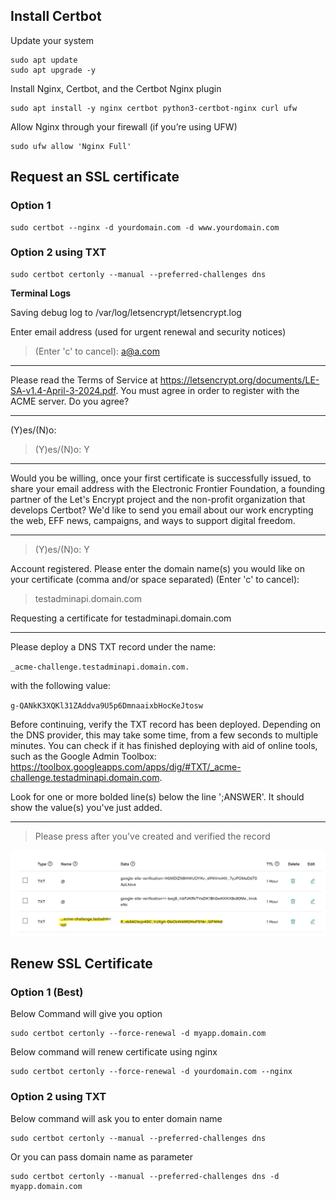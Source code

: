## Install Certbot

Update your system
```
sudo apt update
sudo apt upgrade -y
```

Install Nginx, Certbot, and the Certbot Nginx plugin
```
sudo apt install -y nginx certbot python3-certbot-nginx curl ufw
```

Allow Nginx through your firewall (if you’re using UFW)
```
sudo ufw allow 'Nginx Full'
```

## Request an SSL certificate

### Option 1
```
sudo certbot --nginx -d yourdomain.com -d www.yourdomain.com
```

### Option 2 using TXT
```
sudo certbot certonly --manual --preferred-challenges dns
```
**Terminal Logs**

Saving debug log to /var/log/letsencrypt/letsencrypt.log

Enter email address (used for urgent renewal and security notices)

 > (Enter 'c' to cancel): a@a.com
- - - - - - - - - - - - - - - - - - - - - - - - - - - - - - - - - - - - - - - -
Please read the Terms of Service at
https://letsencrypt.org/documents/LE-SA-v1.4-April-3-2024.pdf. You must agree in
order to register with the ACME server. Do you agree?
- - - - - - - - - - - - - - - - - - - - - - - - - - - - - - - - - - - - - - - -
(Y)es/(N)o:

> (Y)es/(N)o: Y
- - - - - - - - - - - - - - - - - - - - - - - - - - - - - - - - - - - - - - - -
Would you be willing, once your first certificate is successfully issued, to
share your email address with the Electronic Frontier Foundation, a founding
partner of the Let's Encrypt project and the non-profit organization that
develops Certbot? We'd like to send you email about our work encrypting the web,
EFF news, campaigns, and ways to support digital freedom.
- - - - - - - - - - - - - - - - - - - - - - - - - - - - - - - - - - - - - - - -
> (Y)es/(N)o: Y

Account registered.
Please enter the domain name(s) you would like on your certificate (comma and/or
space separated) (Enter 'c' to cancel):

> testadminapi.domain.com

Requesting a certificate for testadminapi.domain.com
- - - - - - - - - - - - - - - - - - - - - - - - - - - - - - - - - - - - - - - -
Please deploy a DNS TXT record under the name:

`_acme-challenge.testadminapi.domain.com.`

with the following value:

`g-QANkK3XQKl31ZAddva9U5p6DmnaaixbHocKeJtosw`

Before continuing, verify the TXT record has been deployed. Depending on the DNS
provider, this may take some time, from a few seconds to multiple minutes. You can
check if it has finished deploying with aid of online tools, such as the Google
Admin Toolbox: https://toolbox.googleapps.com/apps/dig/#TXT/_acme-challenge.testadminapi.domain.com.

Look for one or more bolded line(s) below the line ';ANSWER'. It should show the
value(s) you've just added.
- - - - - - - - - - - - - - - - - - - - - - - - - - - - - - - - - - - - - - - -

> Please press <Enter> after you've created and verified the record

![create-txt-record](../1.png)

## Renew SSL Certificate

### Option 1 (Best)

Below Command will give you option
```
sudo certbot certonly --force-renewal -d myapp.domain.com
```

Below command will renew certificate using nginx
```
sudo certbot certonly --force-renewal -d yourdomain.com --nginx
```

### Option 2 using TXT

Below command will ask you to enter domain name
```
sudo certbot certonly --manual --preferred-challenges dns
```

Or you can pass domain name as parameter
```
sudo certbot certonly --manual --preferred-challenges dns -d myapp.domain.com
```